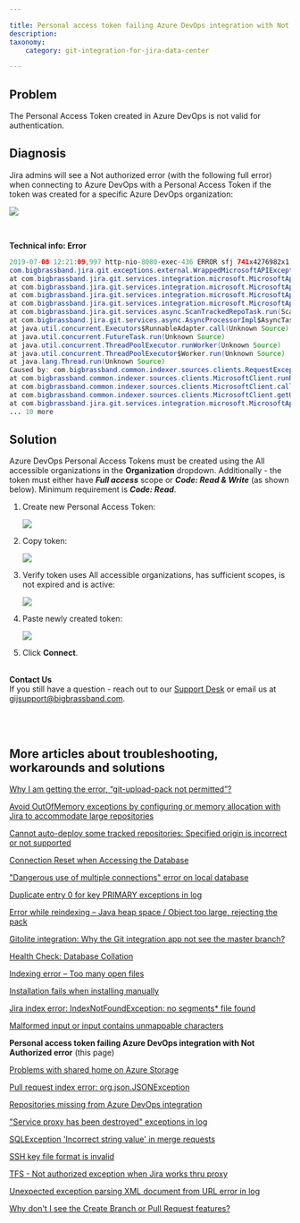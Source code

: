 ```yaml
---

title: Personal access token failing Azure DevOps integration with Not Authorized error
description:
taxonomy:
    category: git-integration-for-jira-data-center

---
```


## Problem

The Personal Access Token created in Azure DevOps is not valid for authentication.

## Diagnosis

Jira admins will see a Not authorized error (with the following full error) when connecting to Azure DevOps with a Personal Access Token if the token was created for a specific Azure DevOps organization:

![](/wp-content/uploads/gij-personal-access-token-failing-azure-devops.png)

<br>

**Technical info: Error**

```java
2019-07-08 12:21:09,997 http-nio-8080-exec-436 ERROR sfj 741x4276982x1 a7oa8 192.168.143.212 /rest/gitplugin/1.0/trackedfolders/scan/4994-Bpv7dj9zmeyFAAf6 [c.b.j.g.rest.exceptionmappers.WrappedIntegrationAPIExceptionMapper] Rest API has thrown exception.
com.bigbrassband.jira.git.exceptions.external.WrappedMicrosoftAPIException: External service error
at com.bigbrassband.jira.git.services.integration.microsoft.MicrosoftApi.getRepositoriesMS(MicrosoftApi.java:134)
at com.bigbrassband.jira.git.services.integration.microsoft.MicrosoftApi.getRepositories(MicrosoftApi.java:93)
at com.bigbrassband.jira.git.services.integration.microsoft.MicrosoftApiService.scan(MicrosoftApiService.java:132)
at com.bigbrassband.jira.git.services.integration.microsoft.MicrosoftApiService.fastScan(MicrosoftApiService.java:137)
at com.bigbrassband.jira.git.services.async.ScanTrackedRepoTask.run(ScanTrackedRepoTask.java:61)
at com.bigbrassband.jira.git.services.async.AsyncProcessorImpl$AsyncTaskWrapper.run(AsyncProcessorImpl.java:114)
at java.util.concurrent.Executors$RunnableAdapter.call(Unknown Source)
at java.util.concurrent.FutureTask.run(Unknown Source)
at java.util.concurrent.ThreadPoolExecutor.runWorker(Unknown Source)
at java.util.concurrent.ThreadPoolExecutor$Worker.run(Unknown Source)
at java.lang.Thread.run(Unknown Source)
Caused by: com.bigbrassband.common.indexer.sources.clients.RequestException: Microsoft https://app.vssps.visualstudio.com/_apis/profile/profiles/me?api-version=1.0 Unauthorized (401)
at com.bigbrassband.common.indexer.sources.clients.MicrosoftClient.runRequest(MicrosoftClient.java:288)
at com.bigbrassband.common.indexer.sources.clients.MicrosoftClient.callSingleApi(MicrosoftClient.java:239)
at com.bigbrassband.common.indexer.sources.clients.MicrosoftClient.getUserId(MicrosoftClient.java:173)
at com.bigbrassband.jira.git.services.integration.microsoft.MicrosoftApi.getRepositoriesMS(MicrosoftApi.java:125)
... 10 more
```

## Solution

Azure DevOps Personal Access Tokens must be created using the All accessible organizations in the **Organization** dropdown. Additionally - the token must either have _**Full access**_ scope or _**Code: Read & Write**_ (as shown below). Minimum requirement is _**Code: Read**_.

1.  Create new Personal Access Token:

    ![](/wp-content/uploads/gij-azure-devops-personal-access-token-all-accessible-organizations.png)

2.  Copy token:

    ![](/wp-content/uploads/gij-example-pat-azure-devops.png)

3.  Verify token uses All accessible organizations, has sufficient scopes, is not expired and is active:

    ![](/wp-content/uploads/gij-verify-scopes-orgs-azure-devops.png)

4.  Paste newly created token:

    ![](/wp-content/uploads/gij-manage-git-repos-azure-devops-tokens.png)

5.  Click **Connect**.

<br>

<div class="bbb-callout bbb--info">
    <div class="irow">
    <div class="ilogobox">
        <span class="logoimg"></span>
    </div>
    <div class="imsgbox">
        <b>Contact Us</b><br>
        If you still have a question - reach out to our <a href='https://help.gitkraken.com/git-integration-for-jira-data-center/gij-self-hosted-contact-support/'>Support Desk</a> or email us at <a href='gijsupport@bigbrassband.com'>gijsupport@bigbrassband.com</a>.
    </div>
    </div>
</div>
<br>

<p>&nbsp;</p>

## More articles about troubleshooting, workarounds and solutions

[Why I am getting the error, “git-upload-pack not permitted”?](/git-integration-for-jira-data-center/why-i-am-getting-the-error-git-upload-pack-not-permitted-gij-self-managed/)

[Avoid OutOfMemory exceptions by configuring or memory allocation with Jira to accommodate large repositories](/git-integration-for-jira-data-center/avoid-outofmemory-exceptions-by-configuring-or-memory-allocation-with-jira-to-accommodate-large-repositories-gij-self-managed)

[Cannot auto-deploy some tracked repositories: Specified origin is incorrect or not supported](/git-integration-for-jira-data-center/Cannot-auto-deploy-some-tracked-repositories-gij-self-managed)

[Connection Reset when Accessing the Database](/git-integration-for-jira-data-center/Connection-reset-when-accessing-the-database-gij-self-managed)

["Dangerous use of multiple connections" error on local database](/git-integration-for-jira-data-center/Dangerous-use-of-multiple-connections-error-on-local-database-gij-self-managed)

[Duplicate entry 0 for key PRIMARY exceptions in log](/git-integration-for-jira-data-center/Duplicate-entry-0-for-key-PRIMARY-exceptions-in-log-gij-self-managed)

[Error while reindexing – Java heap space / Object too large, rejecting the pack](/git-integration-for-jira-data-center/Error-while-reindexing-Java-heap-space-Object-too-large,-rejecting-the-pack-gij-self-managed)

[Gitolite integration: Why the Git integration app not see the master branch?](/git-integration-for-jira-data-center/Gitolite-integration--why-the-Git-integration-app-not-see-the-master-branch-gij-self-managed)

[Health Check: Database Collation](/git-integration-for-jira-data-center/Health-check--database-collation-gij-self-managed)

[Indexing error – Too many open files](/git-integration-for-jira-data-center/Indexing-error-Too-many-open-files-gij-self-managed)

[Installation fails when installing manually](/git-integration-for-jira-data-center/Installation-fails-when-installing-manually-gij-self-managed)

[Jira index error: IndexNotFoundException: no segments* file found](/git-integration-for-jira-data-center/Jira-index-error--IndexNotFoundException--no-segments-file-found)

[Malformed input or input contains unmappable characters](/git-integration-for-jira-data-center/Malformed-input-or-input-contains-unmappable-characters-gij-self-managed)

**Personal access token failing Azure DevOps integration with Not Authorized error** (this page)

[Problems with shared home on Azure Storage](/git-integration-for-jira-data-center/Problems-with-shared-home-on-azure-storage-gij-self-managed)

[Pull request index error: org.json.JSONException](/git-integration-for-jira-data-center/Pull-request-index-error--JSONException-gij-self-managed)

[Repositories missing from Azure DevOps integration](/git-integration-for-jira-data-center/Repositories-missing-from-azure-devops-integration-gij-self-managed)

["Service proxy has been destroyed" exceptions in log](/git-integration-for-jira-data-center/service-proxy-has-been-destroyed-exceptions-in-log-gij-self-managed)

[SQLException 'Incorrect string value' in merge requests](/git-integration-for-jira-data-center/sqlexception-incorrect-string-value-in-merge-requests-gij-self-managed)

[SSH key file format is invalid](/git-integration-for-jira-data-center/ssh-key-file-format-is-invalid-gij-self-managed)

[TFS - Not authorized exception when Jira works thru proxy](/git-integration-for-jira-data-center/tfs-not-authorized-exception-when-jira-works-thru-proxy-gij-self-managed)

[Unexpected exception parsing XML document from URL error in log](/git-integration-for-jira-data-center/Unexpected-exception-parsing-XML-document-from-URL-error-in-log-gij-self-managed)

[Why don't I see the Create Branch or Pull Request features?](/git-integration-for-jira-data-center/why-dont-i-see-the-create-branch-or-pull-request-features-gij-self-managed)

<br>
<br>

